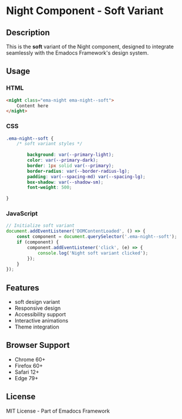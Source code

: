 # Night Component - Soft Variant

## Description
This is the **soft** variant of the Night component, designed to integrate seamlessly with the Emadocs Framework's design system.

## Usage

### HTML
```html
<night class="ema-night ema-night--soft">
    Content here
</night>
```

### CSS
```css
.ema-night--soft {
    /* soft variant styles */
    
        background: var(--primary-light);
        color: var(--primary-dark);
        border: 1px solid var(--primary);
        border-radius: var(--border-radius-lg);
        padding: var(--spacing-md) var(--spacing-lg);
        box-shadow: var(--shadow-sm);
        font-weight: 500;
    
}
```

### JavaScript
```javascript
// Initialize soft variant
document.addEventListener('DOMContentLoaded', () => {
    const component = document.querySelector('.ema-night--soft');
    if (component) {
        component.addEventListener('click', (e) => {
            console.log('Night soft variant clicked');
        });
    }
});
```

## Features
- soft design variant
- Responsive design
- Accessibility support
- Interactive animations
- Theme integration

## Browser Support
- Chrome 60+
- Firefox 60+
- Safari 12+
- Edge 79+

## License
MIT License - Part of Emadocs Framework
